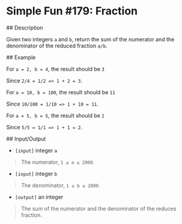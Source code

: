 # Simple Fun #179: Fraction

## Description

Given two integers `a` and `b`, return the sum of the numerator and the denominator of the reduced fraction `a/b`.

## Example

For `a = 2, b = 4`, the result should be `3`

Since `2/4 = 1/2 => 1 + 2 = 3`.

For `a = 10, b = 100`, the result should be `11`

Since `10/100 = 1/10 => 1 + 10 = 11`.

For `a = 5, b = 5`, the result should be `2`

Since `5/5 = 1/1 => 1 + 1 = 2`.

## Input/Output

* `[input]` integer `a`

>The numerator, `1 ≤ a ≤ 2000`.

* `[input]` integer `b`

>The denominator, `1 ≤ b ≤ 2000`.

* `[output]` an integer

>The sum of the numerator and the denominator of the reduces fraction.
